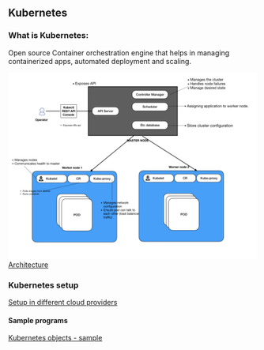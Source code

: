 ## Kubernetes


### What is Kubernetes: 
Open source Container orchestration engine that helps in managing containerized apps, automated deployment and scaling. 

<img src="Architecture/images/architecture.001.jpeg"></img>
[Architecture](Architecture/overview.md)

### Kubernetes setup
[Setup in different cloud providers](setup/readme.md)

#### Sample programs
[Kubernetes objects - sample](samples/readme.md)
